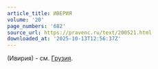 ```yaml
---
article_title: ИВЕРИЯ
volume: '20'
page_numbers: '682'
source_url: https://pravenc.ru/text/200521.html
downloaded_at: '2025-10-13T12:56:37Z'
---
```


(Ивирия) - см. [Грузия](https://pravenc.ru/text/Грузия.html).
